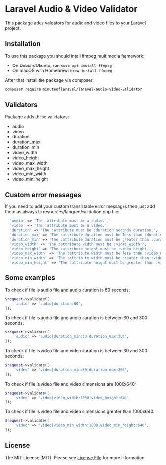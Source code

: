 # Laravel Audio & Video Validator
This package adds valdators for audio and video files to your Laravel project.

## Installation
To use this package you should intall ffmpeg multimedia framework:

- On Debian/Ubuntu, run ```sudo apt install ffmpeg```
- On macOS with Homebrew: ```brew install ffmpeg```

After that install the package via composer:

```bash
composer require minuteoflaravel/laravel-audio-video-validator
```

## Validators

Package adds these validators:
- audio
- video
- duration
- duration_max
- duration_min
- video_width
- video_height
- video_max_width
- video_max_height
- video_min_width
- video_min_height

## Custom error messages

If you need to add your custom translatable error messages then just add them as always to resources/lang/en/validation.php file:

```php
  'audio' => 'The :attribute must be a audio.',
  'video' => 'The :attribute must be a video.',
  'duration' => 'The :attribute must be :duration seconds duration.',
  'duration_max' => 'The :attribute duration must be less than :duration_max seconds.',
  'duration_min' => 'The :attribute duration must be greater than :duration_min seconds.',
  'video_width' => 'The :attribute width must be :video_width.',
  'video_height' => 'The :attribute height must be :video_height.',
  'video_max_width' => 'The :attribute width must be less than :video_max_width.',
  'video_min_width' => 'The :attribute width must be greater than :video_min_width.',
  'video_min_height' => 'The :attribute height must be greater than :video_min_height.',
```

## Some examples

To check if file is audio file and audio duration is 60 seconds:

```php
$request->validate([
    'audio' => 'audio|duration:60',
]);
```

To check if file is audio file and audio duration is between 30 and 300 seconds:

```php
$request->validate([
    'audio' => 'audio|duration_min:30|duration_max:300',
]);
```

To check if file is video file and video duration is between 30 and 300 seconds:

```php
$request->validate([
    'video' => 'video|duration_min:30|duration_max:300',
]);
```

To check if file is video file and video dimensions are 1000x640:

```php
$request->validate([
    'video' => 'video|video_width:1000|video_height:640',
]);
```

To check if file is video file and video dimensions greater than 1000x640:

```php
$request->validate([
    'video' => 'video|video_min_width:1000|video_min_height:640',
]);
```


## License

The MIT License (MIT). Please see [License File](LICENSE) for more information.



